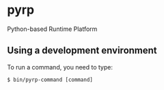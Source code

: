 pyrp
====

Python-based Runtime Platform

Using a development environment
-------------------------------

To run a command, you need to type:
```shell
$ bin/pyrp-command [command]
```
